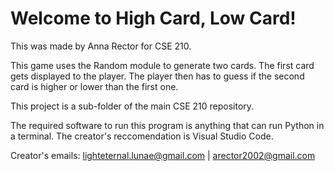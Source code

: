 # Welcome to High Card, Low Card!
This was made by Anna Rector for CSE 210.

This game uses the Random module to generate two cards. The first card gets displayed to the player. The player then has to guess if the second card is higher or lower than the first one.

This project is a sub-folder of the main CSE 210 repository.

The required software to run this program is anything that can run Python in a terminal. The creator's reccomendation is Visual Studio Code.

Creator's emails: lighteternal.lunae@gmail.com | arector2002@gmail.com